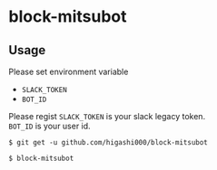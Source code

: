# block-mitsubot

## Usage
Please set environment variable
- `SLACK_TOKEN`
- `BOT_ID`

Please regist `SLACK_TOKEN` is your slack legacy token.<br>
`BOT_ID` is your user id.<br>

```
$ git get -u github.com/higashi000/block-mitsubot

$ block-mitsubot
```
